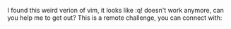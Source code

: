 I found this weird verion of vim, it looks like :q! doesn't work anymore, can you help me to get out?
This is a remote challenge, you can connect with:
